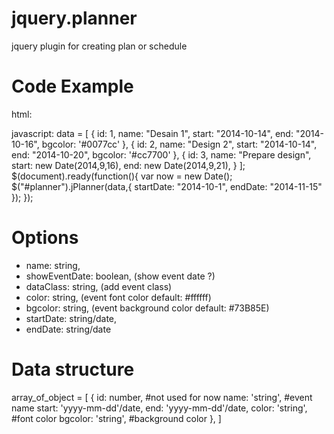 jquery.planner
==============

jquery plugin for creating plan or schedule

Code Example
=============
  html:
  <div id="planner" style=""></div>
  
  javascript: 
  data = [
    {
			id: 1, 
			name: "Desain 1",
			start: "2014-10-14",
			end: "2014-10-16",
			bgcolor: '#0077cc'
		},
		{
			id: 2, 
			name: "Design 2",
			start: "2014-10-14",
			end: "2014-10-20",
			bgcolor: '#cc7700'
		},
		{
			id: 3, 
			name: "Prepare design",
			start: new Date(2014,9,16),
			end: new Date(2014,9,21),
		}
  ];
  $(document).ready(function(){
		var now = new Date();
		$("#planner").jPlanner(data,{
			startDate: "2014-10-1",
			endDate: "2014-11-15"
		});
	});

Options
=======
  * name: string, 
  * showEventDate: boolean, (show event date ?)
  * dataClass: string, (add event class)
  * color: string, (event font color default: #ffffff)
  * bgcolor: string, (event background color default: #73B85E)
  * startDate: string/date,
  * endDate: string/date

Data structure
==============
  array_of_object = [
    {
      id: number, #not used for now
      name: 'string', #event name
      start: 'yyyy-mm-dd'/date,
      end: 'yyyy-mm-dd'/date,
      color: 'string', #font color
      bgcolor: 'string', #background color
    },
  ]
